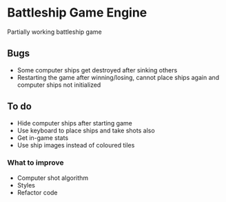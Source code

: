 # Battleship Game Engine

Partially working battleship game

## Bugs

- Some computer ships get destroyed after sinking others
- Restarting the game after winning/losing, cannot place ships again and computer ships not initialized

## To do

- Hide computer ships after starting game
- Use keyboard to place ships and take shots also
- Get in-game stats
- Use ship images instead of coloured tiles

### What to improve

- Computer shot algorithm
- Styles
- Refactor code

